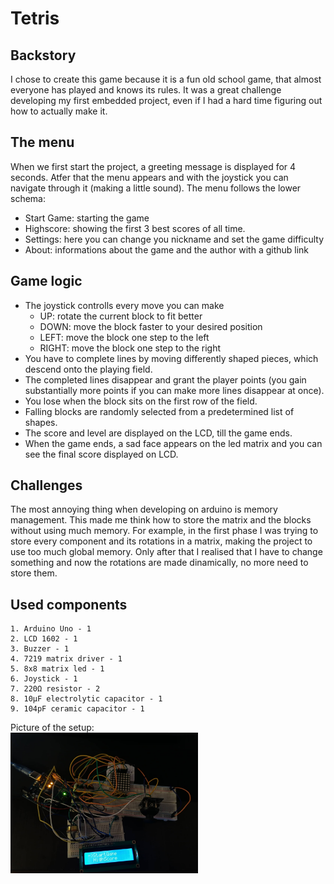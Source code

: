 # Tetris

## Backstory
I chose to create this game because it is a fun old school game, that almost everyone has played and knows its rules. It was a great challenge developing my first embedded project, even if I had a hard time figuring out how to actually make it.

## The menu
When we first start the project, a greeting message is displayed for 4 seconds. Atfer that the menu appears and with the joystick you can navigate through it (making a little sound). The menu follows the lower schema:
  - Start Game: starting the game
  - Highscore: showing the first 3 best scores of all time.
  - Settings: here you can change you nickname and set the game difficulty
  - About: informations about the game and the author with a github link 

## Game logic
- The joystick controlls every move you can make
    - UP: rotate the current block to fit better
    - DOWN: move the block faster to your desired position
    - LEFT: move the block one step to the left
    - RIGHT: move the block one step to the right
- You have to complete lines by moving differently shaped pieces, which descend onto the playing field. 
- The completed lines disappear and grant the player points (you gain substantially more points if you can make more lines disappear at once).
- You lose when the block sits on the first row of the field.
- Falling blocks are randomly selected from a predetermined list of shapes.
- The score and level are displayed on the LCD, till the game ends.
- When the game ends, a sad face appears on the led matrix and you can see the final score displayed on LCD.

## Challenges
The most annoying thing when developing on arduino is memory management. This made me think how to store the matrix and the blocks without using much memory. For example, in the first phase I was trying to store every component and its rotations in a matrix, making the project to use too much global memory. Only after that I realised that I have to change something and now the rotations are made dinamically, no more need to store them.

## Used components
```
1. Arduino Uno - 1
2. LCD 1602 - 1
3. Buzzer - 1
4. 7219 matrix driver - 1
5. 8x8 matrix led - 1
6. Joystick - 1
7. 220Ω resistor - 2
8. 10μF electrolytic capacitor - 1
9. 104pF ceramic capacitor - 1
```

Picture of the setup:<br>
<img src="https://github.com/Coakaze/Matrix-Game/blob/main/firstPhase.jpg" width="300">
